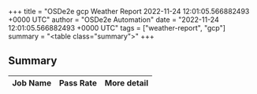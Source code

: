 +++
title = "OSDe2e gcp Weather Report 2022-11-24 12:01:05.566882493 +0000 UTC"
author = "OSDe2e Automation"
date = "2022-11-24 12:01:05.566882493 +0000 UTC"
tags = ["weather-report", "gcp"]
summary = "<table class=\"summary\"></table>"
+++
## Summary

| Job Name | Pass Rate | More detail |
|----------|-----------|-------------|




